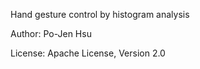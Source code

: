 Hand gesture control by histogram analysis

Author: Po-Jen Hsu

License: Apache License, Version 2.0
